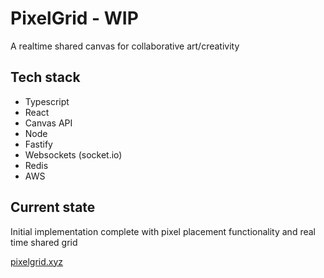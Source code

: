 # PixelGrid - WIP

A realtime shared canvas for collaborative art/creativity

## Tech stack

- Typescript
- React
- Canvas API
- Node
- Fastify
- Websockets (socket.io)
- Redis
- AWS

## Current state

Initial implementation complete with pixel placement functionality and real time shared grid

[pixelgrid.xyz](https://www.pixelgrid.xyz)
